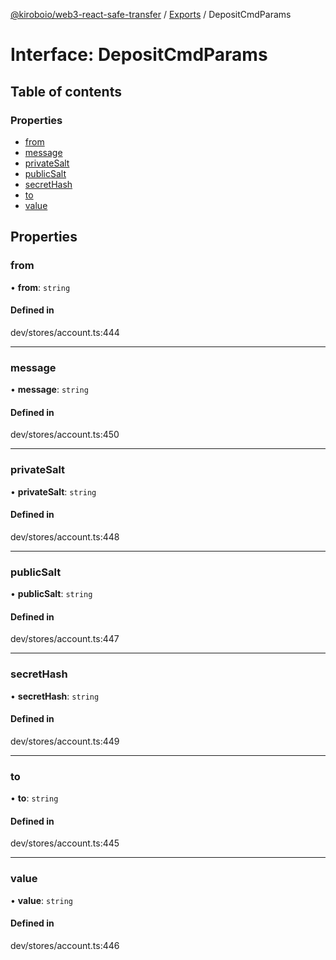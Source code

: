 [@kiroboio/web3-react-safe-transfer](../README.md) / [Exports](../modules.md) / DepositCmdParams

# Interface: DepositCmdParams

## Table of contents

### Properties

- [from](DepositCmdParams.md#from)
- [message](DepositCmdParams.md#message)
- [privateSalt](DepositCmdParams.md#privatesalt)
- [publicSalt](DepositCmdParams.md#publicsalt)
- [secretHash](DepositCmdParams.md#secrethash)
- [to](DepositCmdParams.md#to)
- [value](DepositCmdParams.md#value)

## Properties

### from

• **from**: `string`

#### Defined in

dev/stores/account.ts:444

___

### message

• **message**: `string`

#### Defined in

dev/stores/account.ts:450

___

### privateSalt

• **privateSalt**: `string`

#### Defined in

dev/stores/account.ts:448

___

### publicSalt

• **publicSalt**: `string`

#### Defined in

dev/stores/account.ts:447

___

### secretHash

• **secretHash**: `string`

#### Defined in

dev/stores/account.ts:449

___

### to

• **to**: `string`

#### Defined in

dev/stores/account.ts:445

___

### value

• **value**: `string`

#### Defined in

dev/stores/account.ts:446
